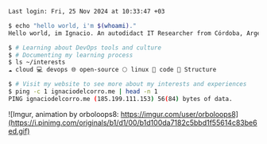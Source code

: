 ```sh
Last login: Fri, 25 Nov 2024 at 10:33:47 +03

$ echo "hello world, i'm $(whoami)."
Hello world, im Ignacio. An autodidact IT Researcher from Córdoba, Argentina 🇦🇷

$ # Learning about DevOps tools and culture
$ # Documenting my learning process
$ ls ~/interests
☁️ cloud 💻 devops 🌐 open-source 🌕 linux 🐍 code 🪸 Structure

$ # Visit my website to see more about my interests and experiences
$ ping -c 1 ignaciodelcorro.me | head -n 1
PING ignaciodelcorro.me (185.199.111.153) 56(84) bytes of data.
```
![Imgur, animation by orboloops8: https://imgur.com/user/orboloops8](https://i.pinimg.com/originals/b1/d1/00/b1d100da7182c5bbd1f55614c83be6ed.gif)
